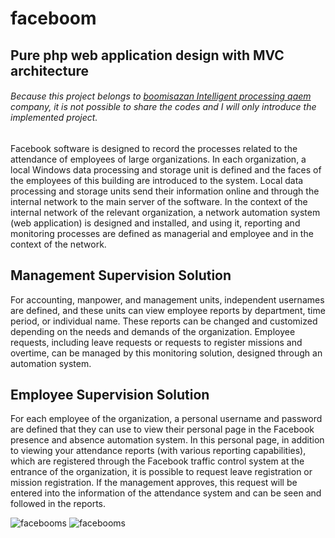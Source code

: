 # faceboom
Pure php web application design with MVC architecture
---
######  Because this project belongs to [boomisazan Intelligent processing qaem](https://boomi-sazan.ir/faceboom_beta2/) company, it is not possible to share the codes and I will only introduce the implemented project.

Facebook software is designed to record the processes related to the attendance of employees of large organizations. In each organization, a local Windows data processing and storage unit is defined and the faces of the employees of this building are introduced to the system. Local data processing and storage units send their information online and through the internal network to the main server of the software. In the context of the internal network of the relevant organization, a network automation system (web application) is designed and installed, and using it, reporting and monitoring processes are defined as managerial and employee and in the context of the network.

##  Management Supervision Solution
For accounting, manpower, and management units, independent usernames are defined, and these units can view employee reports by department, time period, or individual name. These reports can be changed and customized depending on the needs and demands of the organization. Employee requests, including leave requests or requests to register missions and overtime, can be managed by this monitoring solution, designed through an automation system.

## Employee Supervision Solution
For each employee of the organization, a personal username and password are defined that they can use to view their personal page in the Facebook presence and absence automation system. In this personal page, in addition to viewing your attendance reports (with various reporting capabilities), which are registered through the Facebook traffic control system at the entrance of the organization, it is possible to request leave registration or mission registration. If the management approves, this request will be entered into the information of the attendance system and can be seen and followed in the reports.


![facebooms](https://user-images.githubusercontent.com/58933737/144878389-3378a906-8bbc-4d25-91de-447514af9ddf.jpg)
![facebooms](https://user-images.githubusercontent.com/58933737/144878434-f6f48a63-4fcc-4e1b-b3b9-1a9ed48a4302.jpg)
